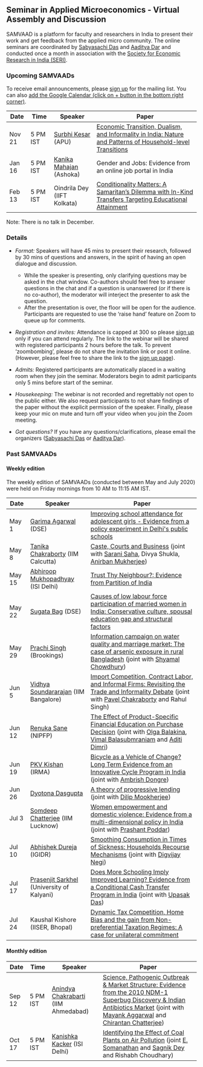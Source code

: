 ## Seminar in Applied Microeconomics - Virtual Assembly and Discussion 

SAMVAAD is a platform for faculty and researchers in India to present their work and get feedback from the applied micro community. The online seminars are coordinated by [Sabyasachi Das](https://dassabyasachi.wordpress.com/) and [Aaditya Dar](http://aadityadar.com) and conducted once a month in association with the [Society for Economic Research in India (SERI)](http://seri-india.org/).

### Upcoming SAMVAADs

To receive email announcements, please [sign up](https://forms.gle/JsXhRoNskxuKQuk59) for the mailing list. You can also [add the Google Calendar (click on + button in the bottom right corner)](https://calendar.google.com/calendar/embed?src=qiecighlpncmddln5dnnnm4hko%40group.calendar.google.com&ctz=Asia%2FKolkata).

| Date | Time |  Speaker | Paper |
| ---- | ---- |  ------- | ----- | 
| Nov 21 | 5 PM IST | [Surbhi Kesar](https://azimpremjiuniversity.edu.in/SitePages/surbhi-kesar.aspx) (APU) | [Economic Transition, Dualism, and Informality in India: Nature and Patterns of Household-level Transitions](https://cse.azimpremjiuniversity.edu.in/publications/economic-transition-dualism-and-informality-in-india-nature-and-patterns-of-household-level-transitions/) |
| Jan 16 | 5 PM IST | [Kanika Mahajan](https://sites.google.com/view/kanikamahajan) (Ashoka) | Gender and Jobs: Evidence from an online job portal in India |
| Feb 13 | 5 PM IST | Oindrila Dey (IIFT Kolkata) | [Conditionality Matters: A Samaritan’s Dilemma with In-Kind Transfers Targeting Educational Attainment](https://drive.google.com/file/d/1Nc4CIJfn9B7jh8ln0fKbsGfwyD3K9lfu/view?usp=sharing) | 

Note: There is no talk in December.

### Details 

- _Format:_ Speakers will have 45 mins to present their research, followed by 30 mins of questions and answers, in the spirit of having an open dialogue and discussion. 
  - While the speaker is presenting, only clarifying questions may be asked in the chat window. Co-authors should feel free to answer questions in the chat and if a question is unanswered (or if there is no co-author), the moderator will interject the presenter to ask the question. 
  - After the presentation is over, the floor will be open for the audience. Participants are requested to use the ‘raise hand’ feature on Zoom to queue up for comments.

- _Registration and invites:_ Attendance is capped at 300 so please [sign up](https://forms.gle/JsXhRoNskxuKQuk59) only if you can attend regularly. The link to the webinar will be shared with registered participants 2 hours before the talk. To prevent ‘zoombombing’, please do not share the invitation link or post it online. (However, please feel free to share the link to the [sign up page](https://forms.gle/JsXhRoNskxuKQuk59)). 

- _Admits:_ Registered participants are automatically placed in a waiting room when they join the seminar. Moderators begin to admit participants only 5 mins before start of the seminar. <!--- If you join after 9:55 AM, please wait for a couple of minutes for the moderators to let you in. -->

<!--- - _Scheduling:_ Presentations are invite only. -->

- _Housekeeping:_ The webinar is not recorded and regrettably not open to the public either. We also request participants to not share findings of the paper without the explicit permission of the speaker. Finally, please keep your mic on mute and turn off your video when you join the Zoom meeting.

- _Got questions?_ If you have any questions/clarifications, please email the organizers ([Sabyasachi Das](mailto:sabya.economist@gmail.com) or [Aaditya Dar](mailto:aadityadar@gmail.com)).

<!--- | Date | Speaker | Paper | -->
<!--- | ---- | ------- | ----- | -->

<!---
<table>
  <tr>
    <td>Date</td>
    <td>Speaker</td>
    <td>Paper</td>
  </tr>
  <tr>
    <td colspan="3">Update as on July 26: The seminar schedule will be shared soon</td>
  </tr>
</table>
-->

### Past SAMVAADs

#### Weekly edition 

The weekly edition of SAMVAADs (conducted between May and July 2020) were held on Friday mornings from 10 AM to 11:15 AM IST.

<!--- Starting May 2020, the online seminars were conducted on Zoom every Friday from 10 AM to 11:15 AM IST. The weekly edition of SAMVAAD concluded on July 24, 2020. Going forward, SAMVAADs will be conducted once a month in association with [Society for Economic Research in India (SERI)](http://seri-india.org/). -->

| Date | Speaker | Paper |
| ---- | ------- | ----- | 
| May 1 | [Garima Agarwal](https://sites.google.com/view/garima-agarwal) (DSE) | [Improving school attendance for adolescent girls - Evidence from a policy experiment in Delhi's public schools](https://www.isid.ac.in/~epu/acegd2018/papers/GarimaAgarwal.pdf) |
| May 8 | [Tanika Chakraborty](https://www.iimcal.ac.in/users/tanika) (IIM Calcutta) | [Caste, Courts and Business](https://www.dropbox.com/s/0qbjshi7hzkp0jz/Abstract_Webinar_Tanika.pdf?dl=0) (joint with [Sarani Saha](https://www.iitk.ac.in/new/sarani-saha), Divya Shukla, [Anirban Mukherjee](https://sites.google.com/view/anirbanm/home)) | 
| May 15 | [Abhiroop Mukhopadhyay](https://sites.google.com/site/axm359/) (ISI Delhi) | [Trust Thy Neighbour?: Evidence from Partition of India](https://drive.google.com/open?id=1SZlHJhIRjE8Av7R916ZoLseKf5p-O0tj) |
| May 22 | [Sugata Bag](http://econdse.org/sugata/) (DSE) | [Causes of low labour force participation of married women in India: Conservative culture, spousal education gap and structural factors](https://www.dropbox.com/s/mk8xihiou3z03jl/Samvad%20-S%20Bag%20-%20FLFP%20Culture.pdf?dl=0) |
| May 29 | [Prachi Singh](https://sites.google.com/view/prachieco) (Brookings) | [Information campaign on water quality and marriage market: The case of arsenic exposure in rural Bangladesh](https://drive.google.com/file/d/1ZpA_KHr4Vjw0BOCtUu52482QlPLWMlpd/view) (joint with [Shyamal Chowdhury](https://www.sydney.edu.au/arts/about/our-people/academic-staff/shyamal-chowdhury.html)) | 
| Jun 5 | [Vidhya Soundararajan](https://www.iimb.ac.in/user/141/vidhya-soundararajan) (IIM Bangalore) | [Import Competition, Contract Labor, and Informal Firms: Revisiting the Trade and Informality Debate](https://www.dropbox.com/s/2ok57rta4wv4h8e/Trade_and_contract_labor.pdf?dl=0) (joint with [Pavel Chakraborty](https://pavelchakraborty.weebly.com/) and Rahul Singh) |
| Jun 12| [Renuka Sane](http://www.saner.org.in) (NIPFP) | [The Effect of Product-Specific Financial Education on Purchase Decision](https://papers.ssrn.com/sol3/papers.cfm?abstract_id=3519845) (joint with [Olga Balakina](https://sites.google.com/view/olgabalakina/home), [Vimal Balasubmraniam](http://atvariance.in/vimalb/) and [Aditi Dimri](https://sites.google.com/site/aditidimri/cv?authuser=0))|
| Jun 19| [PKV Kishan](https://irma.ac.in/faculty-research/faculty-members/446) (IRMA) | [Bicycle as a Vehicle of Change? Long Term Evidence from an Innovative Cycle Program in India](https://drive.google.com/file/d/1vQGajW25Umf-IciUGSUKspwxOBLfJPAo/) (joint with [Ambrish Dongre](https://www.iima.ac.in/web/faculty/faculty-profiles/ambrish-dongre)) |
| Jun 26| [Dyotona Dasgupta](http://dyotona.weebly.com/) | [A theory of progressive lending](http://dyotona.weebly.com/uploads/4/3/8/7/43875639/dasguptamookherjee_june2020v8.pdf) (joint with [Dilip Mookherjee](http://people.bu.edu/dilipm/)) |
| Jul 3 | [Somdeep Chatterjee](https://sites.google.com/site/somdeepuh) (IIM Lucknow) | [Women empowerment and domestic violence: Evidence from a multi-dimensional policy in India](https://www.dropbox.com/s/qrfs6r2u9p9q5ds/SABLA_final_draft_18_2_2020.pdf?dl=0)  (joint with [Prashant Poddar](https://sites.google.com/view/prashantpoddar)) |
| Jul 10 | [Abhishek Dureja](https://sites.google.com/view/abhishekdureja) (IGIDR) | [Smoothing Consumption in Times of Sickness: Households Recourse Mechanisms](https://www.dropbox.com/s/w5dxsgb5qi16vja/Abstract.pdf?dl=0) (joint with [Digvijay Negi](https://sites.google.com/view/digvijaysnegi/home)) |
| Jul 17 | [Prasenjit Sarkhel](https://sites.google.com/view/prasenjitsarkhel) (University of Kalyani) | [Does More Schooling Imply Improved Learning? Evidence from a Conditional Cash Transfer Program in India](https://www.dropbox.com/s/7k2zlwjbtt32uxh/SAMVAAD_KP_UD_PS.pdf?dl=0) (joint with [Upasak Das](https://sites.google.com/site/upasakdas))
| Jul 24 | Kaushal Kishore (IISER, Bhopal) | [Dynamic Tax Competition, Home Bias and the gain from Non-preferential Taxation Regimes: A case for unilateral commitment](https://www.dropbox.com/s/65g853rvwzehmwm/JPET_Revision_one_Dynamic%20Tac%20Competition.pdf?dl=0)

#### Monthly edition 

| Date | Time |  Speaker | Paper |
| ---- | ---- |  ------- | ----- | 
| Sep 12 | 5 PM IST | [Anindya Chakrabarti](https://sites.google.com/site/homepageasc/home) (IIM Ahmedabad) | [Science, Pathogenic Outbreak & Market Structure: Evidence from the 2010 NDM-1 Superbug Discovery & Indian Antibiotics Market](https://papers.ssrn.com/sol3/papers.cfm?abstract_id=3660454) (joint with [Mayank Aggarwal](https://scholar.google.co.in/citations?user=kaQs83MAAAAJ&hl=en) and [Chirantan Chatterjee](https://www.chirantanchatterjee.com/)) |
| Oct 17 | 5 PM IST | [Kanishka Kacker](https://kanishkakacker.wixsite.com/mysite) (ISI Delhi) | [Identifying the Effect of Coal Plants on Air Pollution](https://cd0ab0ba-202c-4f53-bcf0-717fcd194ccd.filesusr.com/ugd/dbe785_7fc4439de7154daa9368207c27ce0beb.pdf) (joint [E. Somanathan](https://www.isid.ac.in/~som/) and [Sagnik Dey](http://web.iitd.ac.in/~sagnik/) and Rishabh Choudhary) |
